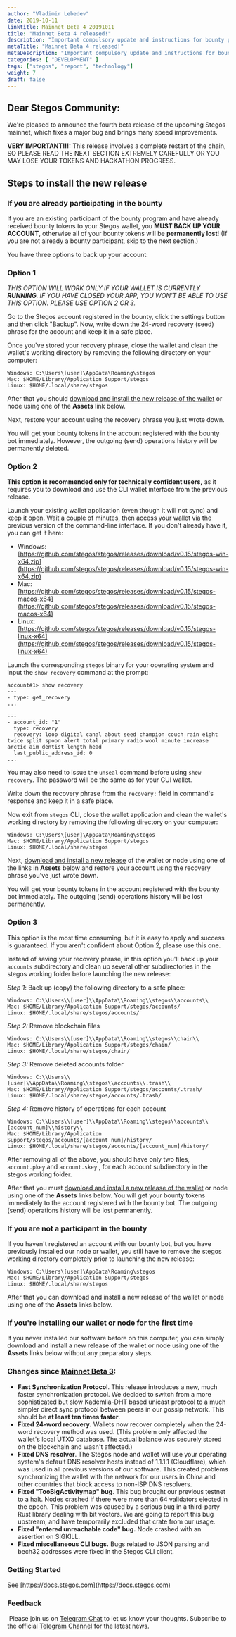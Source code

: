 ```yaml
---
author: "Vladimir Lebedev"
date: 2019-10-11
linktitle: Mainnet Beta 4 20191011
title: "Mainnet Beta 4 released!"
description: "Important compulsory update and instructions for bounty participants."
metaTitle: "Mainnet Beta 4 released!"
metaDescription: "Important compulsory update and instructions for bounty participants."
categories: [ "DEVELOPMENT" ]
tags: ["stegos", "report", "technology"]
weight: 7
draft: false
---
```

## Dear Stegos Community:

We're pleased to announce the fourth beta release of the upcoming Stegos mainnet, which fixes a major bug and brings many speed improvements.

**VERY IMPORTANT!!!:** This release involves a complete restart of the chain, SO PLEASE READ THE NEXT SECTION EXTREMELY CAREFULLY OR YOU MAY LOSE YOUR TOKENS AND HACKATHON PROGRESS.

## Steps to install the new release

### If you are already participating in the bounty

If you are an existing participant of the bounty program and have already received bounty tokens to your Stegos wallet, you **MUST BACK UP YOUR ACCOUNT**, otherwise all of your bounty tokens will be **permanently lost**! (If you are not already a bounty participant, skip to the next section.)

You have three options to back up your account:

### **Option 1**

*THIS OPTION WILL WORK ONLY IF YOUR WALLET IS CURRENTLY **RUNNING**. IF YOU HAVE CLOSED YOUR APP, YOU WON'T BE ABLE TO USE THIS OPTION. PLEASE USE OPTION 2 OR 3.*

Go to the Stegos account registered in the bounty, click the settings button and then click "Backup". Now, write down the 24-word recovery (seed) phrase for the account and keep it in a safe place.

Once you've stored your recovery phrase, close the wallet and clean the wallet's working directory by removing the following directory on your computer:

    Windows: C:\Users\[user]\AppData\Roaming\stegos
    Mac: $HOME/Library/Application Support/stegos
    Linux: $HOME/.local/share/stegos

After that you should [download and install the new release of the wallet](https://github.com/stegos/stegos-wallet/releases/tag/v0.16) or node using one of the **Assets** link below.

Next, restore your account using the recovery phrase you just wrote down.

You will get your bounty tokens in the account registered with the bounty bot immediately. However, the outgoing (send) operations history will be permanently deleted.

### **Option 2**

**This option is recommended only for technically confident users,** as it requires you to download and use the CLI wallet interface from the previous release.

Launch your existing wallet application (even though it will not sync) and keep it open. Wait a couple of minutes, then access your wallet via the previous version of the command-line interface. If you don't already have it, you can get it here:

- Windows: [https://github.com/stegos/stegos/releases/download/v0.15/stegos-win-x64.zip](https://github.com/stegos/stegos/releases/download/v0.15/stegos-win-x64.zip)
- Mac: [https://github.com/stegos/stegos/releases/download/v0.15/stegos-macos-x64](https://github.com/stegos/stegos/releases/download/v0.15/stegos-macos-x64)
- Linux: [https://github.com/stegos/stegos/releases/download/v0.15/stegos-linux-x64](https://github.com/stegos/stegos/releases/download/v0.15/stegos-linux-x64)

Launch the corresponding `stegos` binary for your operating system and input the `show recovery` command at the prompt:

    account#1> show recovery
    ---
    - type: get_recovery
    ...

    ---
    - account_id: "1"
      type: recovery
      recovery: loop digital canal about seed champion couch rain eight twice split spoon alert total primary radio wool minute increase arctic aim dentist length head
      last_public_address_id: 0
    ...

You may also need to issue the `unseal` command before using `show recovery`. The password will be the same as for your GUI wallet.

Write down the recovery phrase from the `recovery:` field in command's response and keep it in a safe place.

Now exit from `stegos` CLI, close the wallet application and clean the wallet's working directory by removing the following directory on your computer:

    Windows: C:\Users\[user]\AppData\Roaming\stegos
    Mac: $HOME/Library/Application Support/stegos
    Linux: $HOME/.local/share/stegos

Next, [download and install a new release](https://github.com/stegos/stegos-wallet/releases/tag/v0.16) of the wallet or node using one of the links in **Assets** below and restore your account using the recovery phrase you've just wrote down.

You will get your bounty tokens in the account registered with the bounty bot immediately. The outgoing (send) operations history will be lost permanently.

### **Option 3**

This option is the most time consuming, but it is easy to apply and success is guaranteed. If you aren't confident about Option 2, please use this one.

Instead of saving your recovery phrase, in this option you'll back up your `accounts` subdirectory and clean up several other subdirectories in the stegos working folder before launching the new release:

*Step 1*: Back up (copy) the following directory to a safe place:

    Windows: C:\\Users\\[user]\\AppData\\Roaming\\stegos\\accounts\\
    Mac: $HOME/Library/Application Support/stegos/accounts/
    Linux: $HOME/.local/share/stegos/accounts/

*Step 2:* Remove blockchain files

    Windows: C:\\Users\\[user]\\AppData\\Roaming\\stegos\\chain\\
    Mac: $HOME/Library/Application Support/stegos/chain/
    Linux: $HOME/.local/share/stegos/chain/

*Step 3:* Remove deleted accounts folder

    Windows: C:\\Users\\[user]\\AppData\\Roaming\\stegos\\accounts\\.trash\\
    Mac: $HOME/Library/Application Support/stegos/accounts/.trash/
    Linux: $HOME/.local/share/stegos/accounts/.trash/

*Step 4:* Remove history of operations for each account

    Windows: C:\\Users\\[user]\\AppData\\Roaming\\stegos\\accounts\\[account_num]\\history\\
    Mac: $HOME/Library/Application Support/stegos/accounts/[account_num]/history/
    Linux: $HOME/.local/share/stegos/accounts/[account_num]/history/

After removing all of the above, you should have only two files, `account.pkey` and `account.skey` , for each account subdirectory in the stegos working folder.

After that you must [download and install a new release of the wallet](https://github.com/stegos/stegos-wallet/releases/tag/v0.16) or node using one of the **Assets** links below. You will get your bounty tokens immediately to the account registered with the bounty bot. The outgoing (send) operations history will be lost permanently.

### If you are not a participant in the bounty

If you haven't registered an account with our bounty bot, but you have previously installed our node or wallet, you still have to remove the stegos working directory completely prior to launching the new release:

    Windows: C:\Users\[user]\AppData\Roaming\stegos
    Mac: $HOME/Library/Application Support/stegos
    Linux: $HOME/.local/share/stegos

After that you can download and install a new release of the wallet or node using one of the **Assets** links below.

### If you're installing our wallet or node for the first time

If you never installed our software before on this computer, you can simply download and install a new release of the wallet or node using one of the **Assets** links below without any preparatory steps.

### Changes since [Mainnet Beta 3](https://github.com/stegos/stegos/releases/tag/v0.14):

- **Fast Synchronization Protocol**. This release introduces a new, much faster synchronization protocol. We decided to switch from a more sophisticated but slow Kademlia-DHT based unicast protocol to a much simpler direct sync protocol between peers in our gossip network. This should be **at least ten times faster**.
- **Fixed 24-word recovery.** Wallets now recover completely when the 24-word recovery method was used. (This problem only affected the wallet's local UTXO database. The actual balance was securely stored on the blockchain and wasn't affected.)
- **Fixed DNS resolver**. The Stegos node and wallet will use your operating system's default DNS resolver hosts instead of 1.1.1.1 (Cloudflare), which was used in all previous versions of our software. This created problems synchronizing the wallet with the network for our users in China and other countries that block access to non-ISP DNS resolvers.
- **Fixed "TooBigActivitymap" bug**. This bug brought our previous testnet to a halt. Nodes crashed if there were more than 64 validators elected in the epoch. This problem was caused by a serious bug in a third-party Rust library dealing with bit vectors. We are going to report this bug upstream, and have temporarily excluded that crate from our usage.
- **Fixed "entered unreachable code" bug.** Node crashed with an assertion on SIGKILL.
- **Fixed miscellaneous CLI bugs.** Bugs related to JSON parsing and bech32 addresses were fixed in the Stegos CLI client.

### Getting Started

See [https://docs.stegos.com](https://docs.stegos.com)

### Feedback
​
Please join us on [Telegram Chat](https://stg.to/tgc) to let us know your thoughts. Subscribe to the official [Telegram Channel](https://stg.to/tgn) for the latest news.
